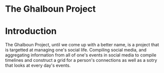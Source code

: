 # The Ghalboun Project

Introduction
============
The Ghalboun Project, until we come up with a better name, is a project that is targetted at managing one's social life. Compiling social media, and aggregating information from all of one's events in social media to compile timelines and construct a grid for a person's connections as well as a sotry that looks at every day's events.
